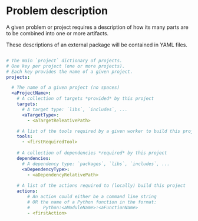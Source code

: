 # Problem description

A given problem or project requires a description of how its many parts are to
be combined into one or more artifacts.

These descriptions of an external package will be contained in YAML files.

```yaml

# The main `project` dictionary of projects.
# One key per project (one or more projects).
# Each key provides the name of a given project.
projects:

  # The name of a given project (no spaces)
  <aProjectName>:
    # A collection of targets *provided* by this project
    targets:
      # A target type: `libs`, `includes`, ...
      <aTargetType>:
        - <aTargetReleativePath>

    # A list of the tools required by a given worker to build this project
    tools:
      - <firstRequiredTool>
      
    # A collection of dependencies *required* by this project
    dependencies:
      # A dependency type: `packages`, `libs`, `includes`, ...
      <aDependencyType>:
        - <aDependencyRelativePath>
    
    # A list of the actions required to (locally) build this project
    actions: 
        # An action could either be a command line string
        # OR the name of a Python function in the format:
        #     Python:<aModuleName>:<aFunctionName>
        - <firstAction>
```